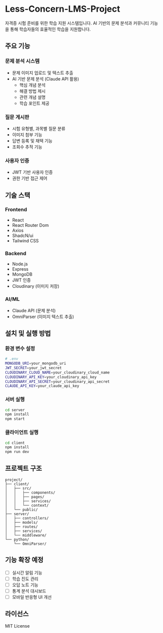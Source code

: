 # Less-Concern-LMS-Project

자격증 시험 준비를 위한 학습 지원 시스템입니다. AI 기반의 문제 분석과 커뮤니티 기능을 통해 학습자들의 효율적인 학습을 지원합니다.

## 주요 기능

### 문제 분석 시스템
- 문제 이미지 업로드 및 텍스트 추출
- AI 기반 문제 분석 (Claude API 활용)
  - 핵심 개념 분석
  - 해결 방법 제시
  - 관련 개념 설명
  - 학습 포인트 제공

### 질문 게시판
- 시험 유형별, 과목별 질문 분류
- 이미지 첨부 기능
- 답변 등록 및 채택 기능
- 조회수 추적 기능

### 사용자 인증
- JWT 기반 사용자 인증
- 권한 기반 접근 제어

## 기술 스택

### Frontend
- React
- React Router Dom
- Axios
- ShadcN/ui
- Tailwind CSS

### Backend
- Node.js
- Express
- MongoDB
- JWT 인증
- Cloudinary (이미지 저장)

### AI/ML
- Claude API (문제 분석)
- OmniParser (이미지 텍스트 추출)

## 설치 및 실행 방법

### 환경 변수 설정
```bash
# .env
MONGODB_URI=your_mongodb_uri
JWT_SECRET=your_jwt_secret
CLOUDINARY_CLOUD_NAME=your_cloudinary_cloud_name
CLOUDINARY_API_KEY=your_cloudinary_api_key
CLOUDINARY_API_SECRET=your_cloudinary_api_secret
CLAUDE_API_KEY=your_claude_api_key
```

### 서버 실행
```bash
cd server
npm install
npm start
```

### 클라이언트 실행
```bash
cd client
npm install
npm run dev
```

## 프로젝트 구조

```
project/
├── client/
│   ├── src/
│   │   ├── components/
│   │   ├── pages/
│   │   ├── services/
│   │   └── context/
│   └── public/
├── server/
│   ├── controllers/
│   ├── models/
│   ├── routes/
│   ├── services/
│   └── middleware/
└── python/
    └── OmniParser/
```

## 기능 확장 예정
- [ ] 실시간 알림 기능
- [ ] 학습 진도 관리
- [ ] 오답 노트 기능
- [ ] 통계 분석 대시보드
- [ ] 모바일 반응형 UI 개선

## 라이선스
MIT License
